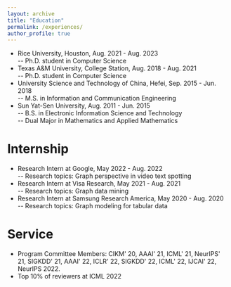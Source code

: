 ```yaml
---
layout: archive
title: "Education"
permalink: /experiences/
author_profile: true
---
```

<ul>
<li>
Rice University, Houston, Aug. 2021 - Aug. 2023 <br />
-- Ph.D. student in Computer Science <br />
</li>

<li>
Texas A&M University, College Station, Aug. 2018 - Aug. 2021 <br />
-- Ph.D. student in Computer Science <br />
</li>

<li>
University Science and Technology of China, Hefei, Sep. 2015 - Jun. 2018 <br />
-- M.S. in Information and Communication Engineering <br />
</li>

<li>
Sun Yat-Sen University, Aug. 2011 - Jun. 2015 <br />
-- B.S. in Electronic Information Science and Technology <br />
-- Dual Major in Mathematics and Applied Mathematics <br />
</li>
</ul>

Internship
=====
<ul>
<li> Research Intern at Google, May 2022 - Aug. 2022  <br />
-- Research topics: Graph perspective in video text spotting <br /></li>

<li> Research Intern at Visa Research, May 2021 - Aug. 2021 <br />
-- Research topics: Graph data mining <br /></li>

<li> Research Intern at Samsung Research America, May 2020 - Aug. 2020 <br />
-- Research topics: Graph modeling for tabular data <br /></li>
</ul>

Service
=====
<ul>
<li> Program Committee Members: CIKM' 20, AAAI' 21, ICML' 21, NeurIPS' 21, SIGKDD' 21, AAAI' 22, ICLR' 22, 
SIGKDD' 22, ICML' 22, IJCAI' 22, NeurIPS 2022. <br /></li>

<li> Top 10% of reviewers at ICML 2022 <br /></li>
</ul>